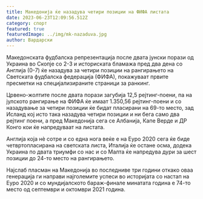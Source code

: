 ```yaml
---
title: Македонија ќе назадува четири позиции на ФИФА листата
date: 2023-06-23T12:09:56.512Z
category: спорт
featured: true
featuredImage: ../img/mk-nazaduva.jpg
author: Вардарски
---
```


<!--StartFragment-->

Македонската фудбалска репрезентација после двата јунски порази од Украина во Скопје со 2-3 и историската бламажа пред два дена со Англија (0-7) ќе назадува за четири позиции на рангирањето на Светската фудбалска федерација (ФИФА), покажуваат првите пресметки на специјализираните страници за ранкинг.

Црвено-жолтите после двата порази загубија 12,5 рејтинг-поени, па на јулското рангирање на ФИФА ќе имаат 1.350,56 рејтинг-поени и со назадување за четири позиции ќе бидат пласирани на 69-то место, зад Исланд кој исто така назадува четири позиции и ни бега само два рејтинг поени, а пред Македонија сега се Албанија, Капе Верде и ДР Конго кои ќе напредуваат на листата.

[](https://autowelt.mk/)

Англија која нѐ сотре и со една нога веќе е на Еуро 2020 сега ќе биде четвртопласирана на светската листа, Италија ќе остане осма, додека Украина по двата триумфи со нас и со Малта ќе напредува дури за шест позиции до 24-то место на рангирањето.

Најслаб пласман на Македонија во последниве три години откако оваа генерација ги направи најголемите успеси во историјата со настап на Еуро 2020 и со мундијалското бараж-финале минатата година е 74-то место од септември и октомври 2021 година.

<!--EndFragment-->
